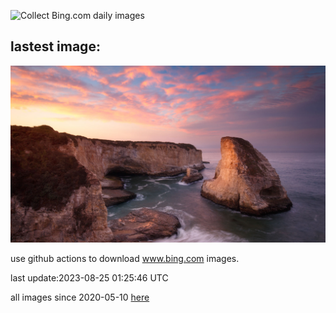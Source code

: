 ![Collect Bing.com daily images](https://github.com/counter2015/bing-daily-images/workflows/Collect%20Bing.com%20daily%20images/badge.svg)
## lastest image:
![](images/SharkFinCove.jpg)

use github actions to download www.bing.com images.

last update:2023-08-25 01:25:46 UTC

all images since 2020-05-10 [here](https://github.com/counter2015/bing-daily-images/tree/master/images) 

